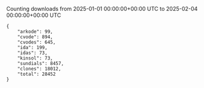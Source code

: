 
Counting downloads from 2025-01-01 00:00:00+00:00 UTC to 2025-02-04 00:00:00+00:00 UTC

```
{
    "arkode": 99,
    "cvode": 894,
    "cvodes": 645,
    "ida": 199,
    "idas": 73,
    "kinsol": 73,
    "sundials": 8457,
    "clones": 18012,
    "total": 28452
}
```

